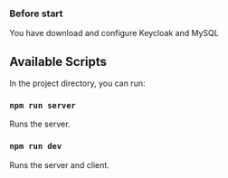 ### Before start
You have download and configure Keycloak and MySQL

## Available Scripts

In the project directory, you can run:

### `npm run server`

Runs the server.<br>

### `npm run dev`

Runs the server and client.<br>

